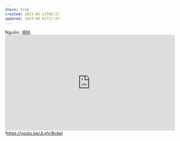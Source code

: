 ```yaml
---
share: true
created: 2023-06-11T09:17
updated: 2024-09-01T17:27
---
```

Nguồn:: [IBM](../../../../%E2%9A%A1Hi%E1%BB%83u%20bi%E1%BA%BFt%20s%C3%A2u/%CE%9E%20Ngu%E1%BB%93n/Khoa%20h%E1%BB%8Dc%20d%E1%BB%AF%20li%E1%BB%87u.%20Khoa%20h%E1%BB%8Dc%20m%C3%A1y%20t%C3%ADnh/IBM.md), <iframe width="560" height="315" src="https://www.youtube.com/embed/p8DA_ca86-c" title="YouTube video player" frameborder="0" allow="accelerometer; autoplay; clipboard-write; encrypted-media; gyroscope; picture-in-picture; web-share" referrerpolicy="strict-origin-when-cross-origin" allowfullscreen></iframe>
!https://youtu.be/JLyhri8ckeI 
